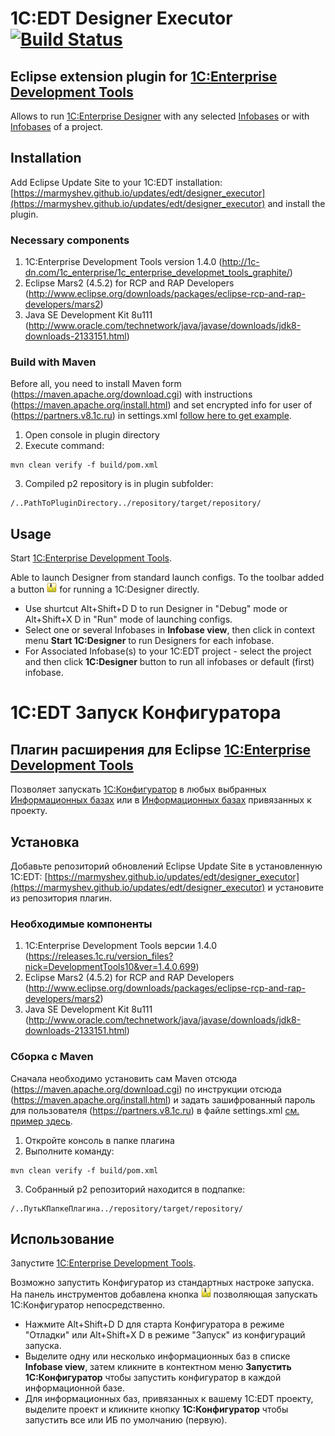 # 1C:EDT Designer Executor [![Build Status](https://travis-ci.org/marmyshev/edt_designer_executor.svg?branch=master)](https://travis-ci.org/marmyshev/edt_designer_executor)

## Eclipse extension plugin for [1C:Enterprise Development Tools](http://1c-dn.com/1c_enterprise/1c_enterprise_developmet_tools_graphite/)

Allows to run [1C:Enterprise Designer](http://1c-dn.com/glossary/designer/) with any selected [Infobases](http://1c-dn.com/glossary/infobase/) or with [Infobases](http://1c-dn.com/glossary/infobase/) of a project.

## Installation

Add Eclipse Update Site to your 1C:EDT installation: [https://marmyshev.github.io/updates/edt/designer_executor](https://marmyshev.github.io/updates/edt/designer_executor) and install the plugin.

### Necessary components

1. 1C:Enterprise Development Tools version 1.4.0 (http://1c-dn.com/1c_enterprise/1c_enterprise_developmet_tools_graphite/)
2. Eclipse Mars2 (4.5.2) for RCP and RAP Developers (http://www.eclipse.org/downloads/packages/eclipse-rcp-and-rap-developers/mars2)
3. Java SE Development Kit 8u111 (http://www.oracle.com/technetwork/java/javase/downloads/jdk8-downloads-2133151.html)

### Build with Maven

Before all, you need to install Maven form (https://maven.apache.org/download.cgi) with instructions (https://maven.apache.org/install.html) and set encrypted info for user of (https://partners.v8.1c.ru) in settings.xml [follow here to get example](https://github.com/1C-Company/dt-example-plugins/tree/master/simple-plugin).

1. Open console in plugin directory
2. Execute command:
```
mvn clean verify -f build/pom.xml
```
3. Compiled p2 repository is in plugin subfolder:
```
/..PathToPluginDirectory../repository/target/repository/
```
 

## Usage

Start [1C:Enterprise Development Tools](http://1c-dn.com/1c_enterprise/1c_enterprise_developmet_tools_graphite/).

Able to launch Designer from standard launch configs. To the toolbar added a button ![1C:Designer](https://github.com/marmyshev/edt_designer_executor/blob/master/com.marmyshev.dt.designer.executor.ui/icons/1c_designer_16x16.png?raw=true) for running a 1C:Designer directly.


* Use shurtcut Alt+Shift+D D to run Designer in "Debug" mode or Alt+Shift+X D in "Run" mode of launching configs.
* Select one or several Infobases in __Infobase view__, then click in context menu __Start 1C:Designer__ to run Designers for each infobase.
* For Associated Infobase(s) to your 1C:EDT project - select the project and then click __1C:Designer__ button to run all infobases or default (first) infobase.

# 1С:EDT Запуск Конфигуратора

## Плагин расширения для Eclipse [1C:Enterprise Development Tools](http://v8.1c.ru/overview/release_IDE_beta/)

Позволяет запускать [1С:Конфигуратор](http://v8.1c.ru/overview/Term_000000008.htm) в любых выбранных  [Информационных базах](http://v8.1c.ru/overview/Term_000000641.htm) или в [Информационных базах](http://v8.1c.ru/overview/Term_000000641.htm) привязанных к проекту.

## Установка

Добавьте репозиторий обновлений Eclipse Update Site в установленную 1C:EDT: [https://marmyshev.github.io/updates/edt/designer_executor](https://marmyshev.github.io/updates/edt/designer_executor) и установите из репозитория плагин.

### Необходимые компоненты

1. 1C:Enterprise Development Tools версии 1.4.0 (https://releases.1c.ru/version_files?nick=DevelopmentTools10&ver=1.4.0.699)
2. Eclipse Mars2 (4.5.2) for RCP and RAP Developers (http://www.eclipse.org/downloads/packages/eclipse-rcp-and-rap-developers/mars2)
3. Java SE Development Kit 8u111 (http://www.oracle.com/technetwork/java/javase/downloads/jdk8-downloads-2133151.html)

### Сборка с Maven

Сначала необходимо установить сам Maven отсюда (https://maven.apache.org/download.cgi) по инструкции отсюда (https://maven.apache.org/install.html) и задать зашифрованный пароль для пользователя (https://partners.v8.1c.ru) в файле settings.xml [см. пример здесь](https://github.com/1C-Company/dt-example-plugins/tree/master/simple-plugin).

1. Откройте консоль в папке плагина
2. Выполните команду:
```
mvn clean verify -f build/pom.xml
```
3. Собранный p2 репозиторий находится в подпапке:
```
/..ПутьКПапкеПлагина../repository/target/repository/
```
 
## Использование

Запустите [1C:Enterprise Development Tools](http://v8.1c.ru/overview/release_IDE_beta/).

Возможно запустить Конфигуратор из стандартных настроке запуска. На панель инструментов добавлена кнопка ![1C:Designer](https://github.com/marmyshev/edt_designer_executor/blob/master/com.marmyshev.dt.designer.executor.ui/icons/1c_designer_16x16.png?raw=true) позволяющая запускать 1С:Конфигуратор непосредственно.


* Нажмите Alt+Shift+D D для старта Конфигуратора в режиме "Отладки" или Alt+Shift+X D в режиме "Запуск" из конфигураций запуска.
* Выделите одну или несколько информационных баз в списке __Infobase view__, затем кликните в контектном меню __Запустить 1С:Конфигуратор__ чтобы запустить конфигуратор в каждой информационной базе.
* Для информационных баз, привязанных к вашему 1С:EDT проекту, выделите проект и кликните кнопку __1С:Конфигуратор__ чтобы запустить все или ИБ по умолчанию (первую).

